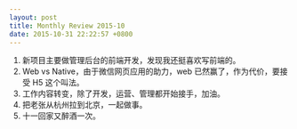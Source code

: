 ```yaml
---
layout: post
title: Monthly Review 2015-10
date: 2015-10-31 22:22:57 +0800
---
```


1. 新项目主要做管理后台的前端开发，发现我还挺喜欢写前端的。
2. Web vs Native，由于微信网页应用的助力，web 已然赢了，作为代价，要接受 H5 这个叫法。
3. 工作内容转变，除了开发，运营、管理都开始接手，加油。
4. 把老张从杭州拉到北京，一起做事。
5. 十一回家又醉酒一次。